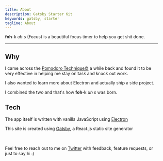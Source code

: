 ```yaml
---
title: About
description: Gatsby Starter Kit
keywords: gatsby, starter
tagline: About
---
```


**foh**-k _uh_ s (Focus) is a beautiful focus timer to help you get shit done.

---

## Why 
I came across the <a href="https://cirillocompany.de/pages/pomodoro-technique" target="_blank">Pomodoro Technique©</a> a while back and found it to be very effective in helping me stay on task and knock out work.

I also wanted to learn more about Electron and actually ship a side project. 

I combined the two and that's how **foh**-k _uh_ s was born.

## Tech

The app itself is written with vanilla JavaScript using <a href="https://electron.atom.io/" target="_blank">Electron</a>

This site is created using <a href="https://github.com/gatsbyjs/gatsby" target="_blank">Gatsby</a>, a React.js static site generator

<br />
<br />
Feel free to reach out to me on <a href="https://twitter.com/TravisWerbelow" target="_blank">Twitter</a> with feedback, feature requests, or just to say hi :) 